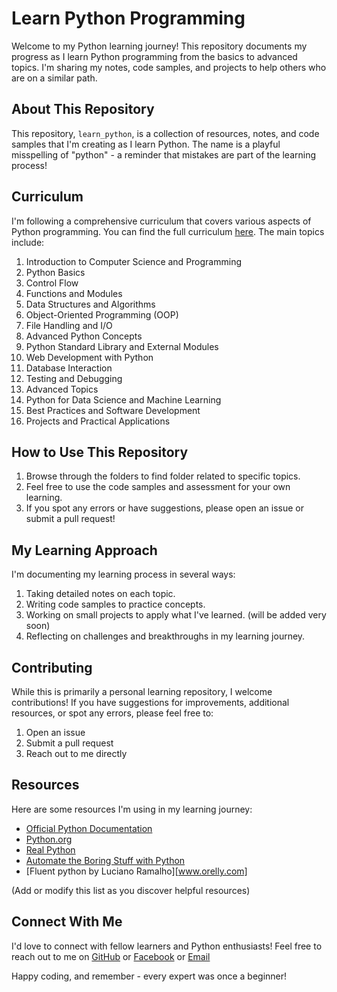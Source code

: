# Learn Python Programming

Welcome to my Python learning journey! This repository documents my progress as I learn Python programming from the basics to advanced topics. I'm sharing my notes, code samples, and projects to help others who are on a similar path.

## About This Repository

This repository, `learn_python`, is a collection of resources, notes, and code samples that I'm creating as I learn Python. The name is a playful misspelling of "python" - a reminder that mistakes are part of the learning process!

## Curriculum

I'm following a comprehensive curriculum that covers various aspects of Python programming. You can find the full curriculum [here](./full_curriculam.md). The main topics include:

1. Introduction to Computer Science and Programming
2. Python Basics
3. Control Flow
4. Functions and Modules
5. Data Structures and Algorithms
6. Object-Oriented Programming (OOP)
7. File Handling and I/O
8. Advanced Python Concepts
9. Python Standard Library and External Modules
10. Web Development with Python
11. Database Interaction
12. Testing and Debugging
13. Advanced Topics
14. Python for Data Science and Machine Learning
15. Best Practices and Software Development
16. Projects and Practical Applications

## How to Use This Repository

1. Browse through the folders to find folder related to specific topics.
3. Feel free to use the code samples and assessment for your own learning.
4. If you spot any errors or have suggestions, please open an issue or submit a pull request!

## My Learning Approach

I'm documenting my learning process in several ways:

1. Taking detailed notes on each topic.
2. Writing code samples to practice concepts.
3. Working on small projects to apply what I've learned. (will be added very soon)
4. Reflecting on challenges and breakthroughs in my learning journey.

## Contributing

While this is primarily a personal learning repository, I welcome contributions! If you have suggestions for improvements, additional resources, or spot any errors, please feel free to:

1. Open an issue
2. Submit a pull request
3. Reach out to me directly

## Resources

Here are some resources I'm using in my learning journey:

- [Official Python Documentation](https://docs.python.org/3/)
- [Python.org](https://www.python.org/)
- [Real Python](https://realpython.com/)
- [Automate the Boring Stuff with Python](https://automatetheboringstuff.com/)
- [Fluent python by Luciano Ramalho][www.orelly.com]

(Add or modify this list as you discover helpful resources)

## Connect With Me

I'd love to connect with fellow learners and Python enthusiasts! Feel free to reach out to me on [GitHub](https://github.com/akmojahid) or [Facebook](https://fb.me/link.mojahid) or 
[Email](mailto:mojahid7h@gmail.com)

Happy coding, and remember - every expert was once a beginner!